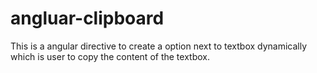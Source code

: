 # angluar-clipboard
This is a angular directive to create a option next to textbox dynamically which is user to copy the content of the textbox.
